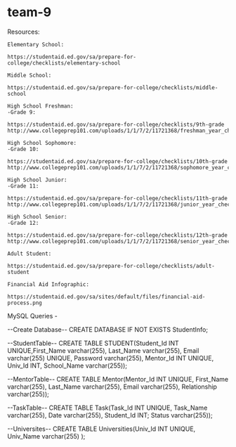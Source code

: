 # team-9

Resources:
	
	Elementary School:
	
	https://studentaid.ed.gov/sa/prepare-for-college/checklists/elementary-school

	Middle School:

	https://studentaid.ed.gov/sa/prepare-for-college/checklists/middle-school

	High School Freshman: 
	-Grade 9:

	https://studentaid.ed.gov/sa/prepare-for-college/checklists/9th-grade
	http://www.collegeprep101.com/uploads/1/1/7/2/11721368/freshman_year_checklist.pdf

	High School Sophomore:
	-Grade 10:

	https://studentaid.ed.gov/sa/prepare-for-college/checklists/10th-grade
	http://www.collegeprep101.com/uploads/1/1/7/2/11721368/sophomore_year_checklist.pdf

	High School Junior:
	-Grade 11:

	https://studentaid.ed.gov/sa/prepare-for-college/checklists/11th-grade
	http://www.collegeprep101.com/uploads/1/1/7/2/11721368/junior_year_checklist.pdf

	High School Senior:
	-Grade 12:
	
	https://studentaid.ed.gov/sa/prepare-for-college/checklists/12th-grade
	http://www.collegeprep101.com/uploads/1/1/7/2/11721368/senior_year_checklist.pdf

	Adult Student:
	
	https://studentaid.ed.gov/sa/prepare-for-college/checklists/adult-student

	Financial Aid Infographic:

	https://studentaid.ed.gov/sa/sites/default/files/financial-aid-process.png

MySQL Queries - 

--Create Database--
CREATE DATABASE IF NOT EXISTS StudentInfo;

--StudentTable--
CREATE TABLE STUDENT(Student_Id INT UNIQUE,First_Name varchar(255),
	Last_Name varchar(255),
    	Email varchar(255) UNIQUE,
    	Password varchar(255),
    	Mentor_Id INT UNIQUE,
	Univ_Id INT,
	School_Name varchar(255));	

--MentorTable--
CREATE TABLE Mentor(Mentor_Id INT UNIQUE,
    	First_Name varchar(255),
    	Last_Name varchar(255),
    	Email varchar(255),
    	Relationship varchar(255));

--TaskTable--
CREATE TABLE Task(Task_Id INT UNIQUE,
    	Task_Name varchar(255),
    	Date varchar(255),
	Student_Id INT;
	Status varchar(255));

--Universites--
CREATE TABLE Universities(Univ_Id INT UNIQUE,
    	Univ_Name varchar(255)
	);
